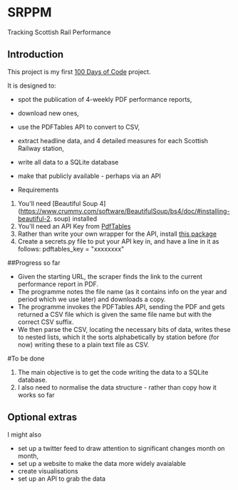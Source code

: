 # SRPPM
Tracking Scottish Rail Performance

## Introduction

This project is my first [100 Days of Code](http://github.com/watty/100-days-of-code) project. 

It is designed to:
* spot the publication of 4-weekly PDF performance reports, 
* download new ones, 
* use the PDFTables API to convert to CSV, 
* extract headline data, and 4 detailed measures for each Scottish Railway station, 
* write all data to a SQLite database
* make that publicly available - perhaps via an API

* Requirements

1. You'll need [Beautiful Soup 4](https://www.crummy.com/software/BeautifulSoup/bs4/doc/#installing-beautiful-2. soup) installed 
3. You'll need an API Key from [PdfTables](https://pdftables.com/pdf-to-excel-api)
4. Rather than write your own wrapper for the API, install [this package](https://github.com/pdftables/python-pdftables-api)
5. Create a secrets.py file to put your API key in, and have a line in it as follows:
pdftables_key = "xxxxxxxx"

##Progress so far

* Given the starting URL, the scraper finds the link to the current performance report in PDF.
* The programme notes the file name (as it contains info on the year and period which we use later) and downloads a copy. 
* The programme invokes the PDFTables API, sending the PDF and gets returned a CSV file which is given the same file name but with the correct CSV suffix. 
* We then parse the CSV, locating the necessary bits of data, writes these to nested lists, which it the sorts alphabetically by station before (for now) writing these to a plain text file as CSV.

#To be done

1. The main objective is to get the code writing the data to a SQLite database.
2. I also need to normalise the data structure - rather than copy how it works so far 

## Optional extras

I might also

* set up a twitter feed to draw attention to significant changes month on month, 
* set up a website to make the data more widely avaialable
* create visualisations
* set up an API to grab the data
